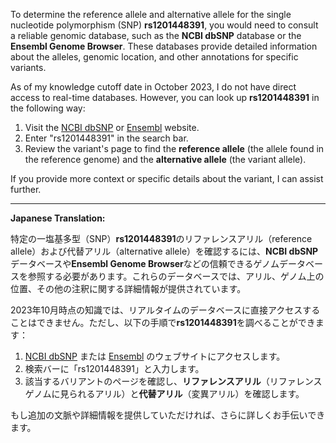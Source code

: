 To determine the reference allele and alternative allele for the single nucleotide polymorphism (SNP) **rs1201448391**, you would need to consult a reliable genomic database, such as the **NCBI dbSNP** database or the **Ensembl Genome Browser**. These databases provide detailed information about the alleles, genomic location, and other annotations for specific variants.

As of my knowledge cutoff date in October 2023, I do not have direct access to real-time databases. However, you can look up **rs1201448391** in the following way:

1. Visit the [NCBI dbSNP](https://www.ncbi.nlm.nih.gov/snp/) or [Ensembl](https://www.ensembl.org/) website.
2. Enter "rs1201448391" in the search bar.
3. Review the variant's page to find the **reference allele** (the allele found in the reference genome) and the **alternative allele** (the variant allele).

If you provide more context or specific details about the variant, I can assist further.

---

**Japanese Translation:**

特定の一塩基多型（SNP）**rs1201448391**のリファレンスアリル（reference allele）および代替アリル（alternative allele）を確認するには、**NCBI dbSNP**データベースや**Ensembl Genome Browser**などの信頼できるゲノムデータベースを参照する必要があります。これらのデータベースでは、アリル、ゲノム上の位置、その他の注釈に関する詳細情報が提供されています。

2023年10月時点の知識では、リアルタイムのデータベースに直接アクセスすることはできません。ただし、以下の手順で**rs1201448391**を調べることができます：

1. [NCBI dbSNP](https://www.ncbi.nlm.nih.gov/snp/) または [Ensembl](https://www.ensembl.org/) のウェブサイトにアクセスします。
2. 検索バーに「rs1201448391」と入力します。
3. 該当するバリアントのページを確認し、**リファレンスアリル**（リファレンスゲノムに見られるアリル）と**代替アリル**（変異アリル）を確認します。

もし追加の文脈や詳細情報を提供していただければ、さらに詳しくお手伝いできます。